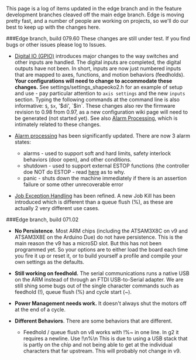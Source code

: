 This page is a log of items updated in the edge branch and in the feature development branches cleaved off the main edge branch. Edge is moving pretty fast, and a number of people are working on projects, so we'll do our best to keep up with the changes here.

###Edge branch, build 079.60
These changes are still under test. If you find bugs or other issues please log to Issues.
- [Digital IO (GPIO)](Digital-IO-(GPIO)) introduces major changes to the way switches and other inputs are handled. The digital inputs are completed, the digital outputs have not been. In short, inputs are now just numbered inputs that are mapped to axes, functions, and motion behaviors (feedholds). **Your configurations will need to change to accommodate these changes.** See settings/settings_shapeoko2.h for an example of setup and use - pay particular attention to `axis settings` and the new `inputs` section. Typing the following commands at the command line is also informative: `$`, `$x`, '$di', `$in`. These changes also rev the firmware revision to 0.98 from 0.97, as a new configuration wiki page will need to be generated (not started yet). See also [Alarm Processing](Alarm-Processing), which is intimately related to these changes.

- [Alarm processing](Alarm-Processing) has been significantly updated. There are now 3 alarm states:
  - alarms - used to support soft and hard limits, safety interlock behaviors (door open), and other conditions.
  - shutdown - used to support external ESTOP functions (the controller doe NOT do ESTOP - read [here](Alarm-Processing#shutdown) as to why.
  - panic - shuts down the machine immediately if there is an assertion failure or some other unrecoverable error

- [Job Exception Handling](Job-Exception-Handling) has been refined. A new Job Kill has been introduced which is different than a queue flush (%), as these are actually 2 very different use cases.

###Edge branch, build 071.02

* **No Persistence**. Most ARM chips (including the ATSAM3X8C on v9 and ATSAM3X8E on the Arduino Due) do not have persistence. This is the main reason the v9 has a microSD slot. But this has not been programmed yet. So your options are to either load the board each time you fire it up or reset it, or to build yourself a profile and compile your own settings as the defaults.

* **Still working on feedhold.** The serial communications runs a native USB on the ARM instead of through an FTDI USB-to-Serial adapter. We are still shing some bugs out of the single character commands such as feedhold (!), queue flush (%) and cycle start (~). 

* **Power Management needs work.** It doesn't always shut the motors off at the end of a cycle.

* **Different Behaviors**. There are some behaviors that are different.
  * Feedhold / queue flush on v8 works with !%~ in one line. In g2 it requires a newline. Use !\n%\n  This is due to using a USB stack that is partly on the chip and not being able to get at the individual characters that far upstream. This will probably not change in v9.
